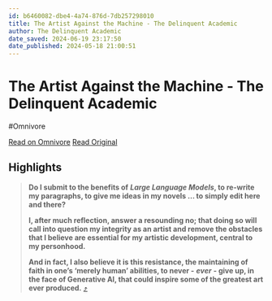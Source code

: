 ```yaml
---
id: b6460082-dbe4-4a74-876d-7db257298010
title: The Artist Against the Machine - The Delinquent Academic
author: The Delinquent Academic
date_saved: 2024-06-19 23:17:50
date_published: 2024-05-18 21:00:51
---
```


# The Artist Against the Machine - The Delinquent Academic
#Omnivore

[Read on Omnivore](https://omnivore.app/me/https-substack-com-redirect-22357-a-59-1-a-35-4-e-54-bc-80-ad-97-19033a67f89)
[Read Original](https://hemibowman.substack.com/p/the-artist-against-the-machine)

## Highlights

> **Do I submit to the benefits of** _**Large Language Models**_**, to re-write my paragraphs, to give me ideas in my novels … to simply edit here and there?**
> 
> **I, after much reflection, answer a resounding no; that doing so will call into question my integrity as an artist and remove the obstacles that I believe are essential for my artistic development, central to my personhood.**
> 
> **And in fact, I also believe it is this resistance, the maintaining of faith in one’s ‘merely human’ abilities, to never -** _**ever**_ **\- give up, in the face of Generative AI, that could inspire some of the greatest art ever produced.** [⤴️](https://omnivore.app/me/https-substack-com-redirect-22357-a-59-1-a-35-4-e-54-bc-80-ad-97-19033a67f89#1c7c1bd4-1406-4148-9888-f44a4513570c) 

